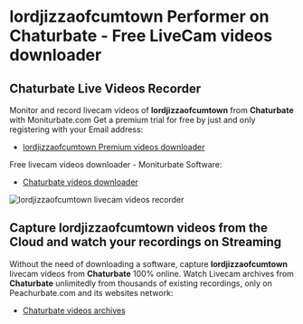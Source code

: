 # lordjizzaofcumtown Performer on Chaturbate - Free LiveCam videos downloader

## Chaturbate Live Videos Recorder

Monitor and record livecam videos of **lordjizzaofcumtown** from **Chaturbate** with Moniturbate.com
Get a premium trial for free by just and only registering with your Email address:
* [lordjizzaofcumtown Premium videos downloader](https://moniturbate.com/request-demo-licence-key.html)

Free livecam videos downloader - Moniturbate Software:
* [Chaturbate videos downloader](https://moniturbate.com/moniturbate-download-software.html)

![lordjizzaofcumtown livecam videos recorder](https://peachurnet.com/templates/moniturbate-software.png)


## Capture lordjizzaofcumtown videos from the Cloud and watch your recordings on Streaming

Without the need of downloading a software, capture **lordjizzaofcumtown** livecam videos from **Chaturbate** 100% online.
Watch Livecam archives from **Chaturbate** unlimitedly from thousands of existing recordings, only on Peachurbate.com and its websites network:
* [Chaturbate videos archives](https://peachurnet.com/)